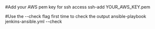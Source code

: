 
#Add your AWS pem key for ssh access
ssh-add YOUR_AWS_KEY.pem 

#Use the --check flag first time to check the output
ansible-playbook jenkins-ansible.yml --check

